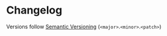 # Changelog

Versions follow [Semantic Versioning](https://semver.org/spec/v2.0.0.html) (`<major>`.`<minor>`.`<patch>`)
